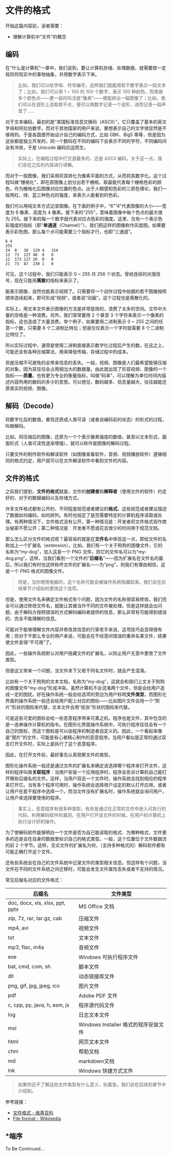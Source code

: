 # 文件的格式

开始这篇内容前，读者需要：

- 理解计算机中“文件”的概念

## 编码

在“什么是计算机”一章中，我们说到，要让计算机存储、处理数据，就需要按一定规则将现实中的事物抽象，并用数字表示下来。

> 比如，我们可以给字母、符号编号，这样我们就能用若干数字表示一段文本了；比如，我们可以用 1 ~ 100 的 100 个数字，表示 100 种颜色，而用很多个颜色点——更一般的叫法是“像素”——便能拼出一幅图像了；比如，我们可以在波形上选取若干点，便可以用数字记录一个波形，进而记录一段声音了……

对于文本编码，最初的是“美国标准信息交换码（ASCII）”，它只覆盖了基本的英文字母和阿拉伯数字。而对于其他国家的用户来说，要想表示自己的文字很显然是不够用的。于是各国便开始设计自己的编码方式，比如 GBK、Big5 等等，但是因为这些都是独立开发的，同一个数码在不同的编码下会表示不同的字符，不同编码间会有冲突，于是 Unicode 编码应运而生。

> 实际上，在编程过程中打交道最多的，还是 ASCII 编码，关于这一点，我们会在之后的内容进行讲解。

而对于一般图像，我们采用将其转化为像素平面的方式，从而将其数字化。这个过程叫做“栅格化”，即在原图像上划分出若干栅格，取最能代表每个栅格色彩的颜色，作为栅格化后图像对应位置的色点。出于人眼感知色彩的三原色理论，我们一般用红、绿、蓝三种色光的强度，来表示人能看到的色彩。

我们可以用纯文本方式记录图像。在下面的例子中，“6”“4”代表图像的大小——宽度为 6 像素、高度为 4 像素。接下来的“255”，意味着图像中每个色点的最大值为 255。接下来的每一个数字就代表对应点色彩的强度。这里，仅有一个表示色彩强度的指标（即“**单通道**（Channel）”），我们把这样的图像称作灰度图。如果要表示彩色图，那么每个点可能需要三个指标才行，也即“三通道”。

```text
6 4
255
24  0   38  129 4   154
12  73  227 40  0   0
12  173 127 20  0   0
21  73  87  230 1   0
```

可见，这个过程中，我们只能表示 0 ~ 255 共 256 个状态。曾经连续的光强信号，现在只能用**离散**的指标来表示了。

能表示图像，自然也能表示视频了。只需要将一个动作过程中拍摄的若干图像按照顺序连续起来，即可形成“视频”，或者说“动画”。这个过程也是离散化的。

实际上，用文本文件表示图像的方法是非常低效的，浪费了太多的空间。文件中大量的空格是一种浪费。另外，我们常常要用 2 个甚至 3 个字符来表示一个像素的指标，这也造成了大量浪费。举个例子，如果要用二进制表示 0 ~ 255 之间的任意一个数，只需要 8 个二进制比特位；但是仅仅表示一个字符就需要 8 个二进制比特位了。

所以实际过程中，通常是使用二进制直接表示数字化过程后产生的数。在这之上，可能还会有各种压缩算法，用来降低传输、存储过程中的成本。

但是压缩不可避免的会带来信息的丢失。一般，视频、图像是人们最希望能够压缩的对象，因为其往往会占用相当大的数据量。由此就出现了形容视频、图像的一个指标——**质量**。也有更为专业的衡量指标，叫做“码率”，可以理解为单位时间内描述内容所用的数码的多少的意思。可以想见，数码越多、信息量越大，往往越能还原真实的视频、图像。

## 解码（Decode）

将数字化后的数值，重现还原成人类可读（或者说编码前的状态）的形式的过程，叫做解码。

比如，将压缩后的图像，还原为一个个表示像素强度的数值，甚至以文本形式、画面形式（人类可读性逐渐增强），就可以称作是图像的解码过程。

只要文件的制作软件和解读软件（如图像查看软件，音频、视频播放软件）遵循相同的格式约定，用户就可以在文件解读软件中看到文件的内容。

## 文件的格式

之前我们提到，**文件的格式**就是，文件的**创建者**和**解释者**（使用文件的软件）约定好的、对于的数据编码以及存储方式。

许多文件格式都有公开的、不同程度规范或者建议的**格式**。这些规范或者建议描述了数据如何编码，如何排列。有时也规定了是否需要特定的计算机程序读取或处理。有两种情况下，文件格式没有公开。第一种情况是：开发者将文件格式视作商业秘密不愿公开；第二种情况是：开发者不愿或花去很少的时间用于规范文档。

那么怎么区分文件的格式呢？最容易的就是在**文件名**中体现这一点，即给文件的名称加上一个扩展名（extension）。比如，我们有一个关于狗狗的图像文件，它的名称为“my-dog”，加入这是一个 PNG 文件，则它的文件名可以为“my-dog.png”。这样，当我们看到一个文件的“**后缀名**”——因为扩展名在文件名的最后，所以我们有时也这样称呼文件的扩展名——为“png”，则我们有理由相信，这是一个 PNG 格式的图像文件。

> 但是，当你使用电脑时，这个名称可能会被操作系统隐藏起来。我们会在后续章节介绍如何更改这个选项。

但是，使用文件名来确定文件格式有个问题，因为文件的名称很容易修改，我们完全可以通过修改文件名，就能让其被当作不同的文件被处理。但是这样就会出问题，由于解码方按照错误的方式解码编码者提供的信息，那么非常有可能得到错误的、完全不能理解的信息。

可能对于能够理解文件内容并修改其信息的行家老手来说，这项技巧会显得很有用；但对于不那么专业的用户来说，可能会在不经意间错误的重命名某文件，结果使文件变得“不可用”了。

因此，一些操作系统默认对用户隐藏文件的扩展名，以防止用户无意中更改了文件类型。

但是这又带来一个问题，当文件夹下又若干同名文件时，就会产生混淆。

比如有一个关于狗狗的文本文档，名称为“my-dog”，这就会和我们上文关于狗狗的图像文件“my-dog”形成冲突。虽然计算机不会混淆两个文件，但是会给用户造成一定的困扰。好在操作系统一般会给选项的旁边为用户标明**文件类型**，而图形化界面的操作系统一般还会给用户配上对应的图标——比如图片文件会用一个“照片”形状的图标来代替，文本文件会用“纸张”形状的图标来代替。

可是这些可爱的图标会给一些恶意程序带来可乘之机。程序也是文件，其中包含的是一连串操作计算机的指令。在图形化界面操作系统中，可执行程序往往会有一个自己的图标，而这个图标是可以由程序的制造者自定义的。因此，一个看起来像是“图片”的文件，可能是有心者精心制作的恶意程序。当用户看似是正常的通过双击打开文件时，实际上是执行了这个恶意程序。

因此，在打开文件前，最好事先认真观察文件的类型。

图形化操作系统一般还是通过文件的扩展名来确定该选择哪个程序来打开文件，这样的程序叫做**关联程序**：当用户安装一个应用程序时，程序会告诉计算机自己能打开哪些后缀名的文件。这样，当用户双击一个文件时，操作系统会找到相应的程序来打开它。当有多个程序可用时，操作系统会选择用户设定的默认打开应用，或者让用户在若干程序中选择一个。而当文件没有扩展名时，操作系统就会询问用户，让用户来选择要使用的程序。

> 事实上，恶意程序有很多种类型，有些是通过在正常的文件中嵌入可执行的代码，利用解码软件的漏洞，在用户打开该文件的时候，在用户的计算机上执行设计好的操作。

为了使解码软件能够明白一个文件是否为自己能读取的格式、为哪种格式，文件更多的还是会在自身的数据里标识自己的格式类型。一般，这个位置位于文件数据流的前 2 个字节。这样，无论文件的扩展名为何，（支持多种格式的）解码软件都有可能正确打开这个文件。

还有些系统会在自己的文件系统中记录文件的类型相关信息。但这样有个问题，当文件在不同的文件系统之间迁移时，可能会发生文件属性丢失或者不支持的情况。

常见后缀名对应的文件格式：

| 后缀名                        | 文件类型                          |
| ----------------------------- | --------------------------------- |
| doc, docx, xls, xlsx, ppt, pptx | MS Office 文档                      |
| zip, 7z, rar, tar.gz, cab       | 压缩文件                            |
| mp4, avi                        | 视频文件                            |
| txt                             | 文本文件                            |
| mp3, flac, m4a                  | 音频文件                            |
| exe                             | Windows 可执行程序文件              |
| bat, cmd, com, sh               | 脚本文件                            |
| dll                             | 动态链接库文件                      |
| png, gif, jpg, jpeg, ico        | 图片文件                            |
| pdf                             | Adobe PDF 文件                      |
| c, cpp, py, java, h, asm, js    | 程序源代码文件                     |
| log                             | 日志文本文件                        |
| msi                             | Windows Installer 格式的程序安装文件 |
| html                            | 网页文本文件                        |
| chm                             | 帮助文档                            |
| md                              | markdown文档                        |
| lnk                             | Windows 快捷方式文件            |

> 如果你还不了解这些文件类型有什么意义，别着急，我们会在后续的章节中介绍到。


参考链接：

- [文件格式 - 维基百科](https://zh.wikipedia.org/wiki/檔案格式)
- [File format - Wikipedia](https://en.wikipedia.org/wiki/File_format)

## \*端序

To Be Continued...
